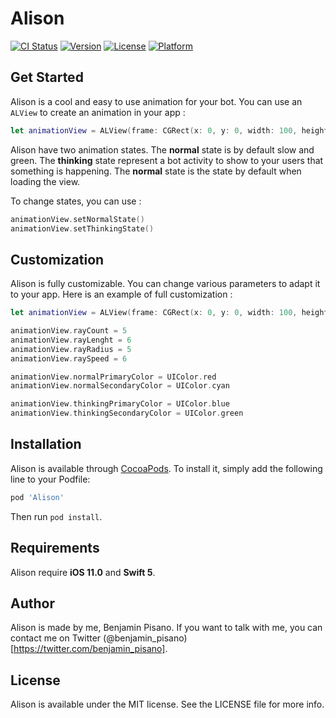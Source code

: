 # Alison

[![CI Status](https://img.shields.io/travis/bpisano/Alison.svg?style=flat)](https://travis-ci.org/bpisano/Alison)
[![Version](https://img.shields.io/cocoapods/v/Alison.svg?style=flat)](https://cocoapods.org/pods/Alison)
[![License](https://img.shields.io/cocoapods/l/Alison.svg?style=flat)](https://cocoapods.org/pods/Alison)
[![Platform](https://img.shields.io/cocoapods/p/Alison.svg?style=flat)](https://cocoapods.org/pods/Alison)

## Get Started

Alison is a cool and easy to use animation for your bot. You can use an `ALView` to create an animation in your app :

```swift
let animationView = ALView(frame: CGRect(x: 0, y: 0, width: 100, height: 100))
```

Alison have two animation states. The **normal** state is by default slow and green. The **thinking** state represent a bot activity to show to your users that something is happening. The **normal** state is the state by default when loading the view.

To change states, you can use :

```swift
animationView.setNormalState()
animationView.setThinkingState()
```

## Customization

Alison is fully customizable. You can change various parameters to adapt it to your app. Here is an example of full customization :

```swift
let animationView = ALView(frame: CGRect(x: 0, y: 0, width: 100, height: 100))

animationView.rayCount = 5
animationView.rayLenght = 6
animationView.rayRadius = 5
animationView.raySpeed = 6

animationView.normalPrimaryColor = UIColor.red
animationView.normalSecondaryColor = UIColor.cyan

animationView.thinkingPrimaryColor = UIColor.blue
animationView.thinkingSecondaryColor = UIColor.green
```

## Installation

Alison is available through [CocoaPods](https://cocoapods.org). To install
it, simply add the following line to your Podfile:

```ruby
pod 'Alison'
```

Then run `pod install`.

## Requirements

Alison require **iOS 11.0** and **Swift 5**.

## Author

Alison is made by me, Benjamin Pisano. If you want to talk with me, you can contact me on Twitter (@benjamin_pisano)[https://twitter.com/benjamin_pisano].

## License

Alison is available under the MIT license. See the LICENSE file for more info.
